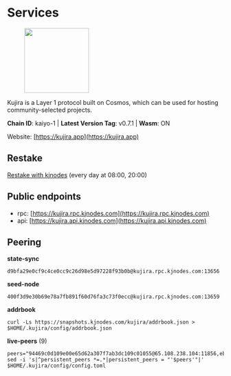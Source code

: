 # Services

<figure><img src="https://raw.githubusercontent.com/kj89/testnet_manuals/main/pingpub/logos/kujira.png" width="150" alt=""><figcaption></figcaption></figure>

Kujira is a Layer 1 protocol built on Cosmos, which can be used for  hosting community-selected projects.

**Chain ID**: kaiyo-1 | **Latest Version Tag**: v0.7.1 | **Wasm**: ON

Website: [https://kujira.app](https://kujira.app)

## Restake

[Restake with kjnodes](https://restake.app/kujira/kujiravaloper1tnuqj73jfn3724lqz34c27tuv80nv336sadqym) (every day at 08:00, 20:00)
## Public endpoints

* rpc: [https://kujira.rpc.kjnodes.com](https://kujira.rpc.kjnodes.com)
* api: [https://kujira.api.kjnodes.com](https://kujira.api.kjnodes.com)

## Peering

**state-sync**

```
d9bfa29e0cf9c4ce0cc9c26d98e5d97228f93b0b@kujira.rpc.kjnodes.com:13656
```

**seed-node**

```
400f3d9e30b69e78a7fb891f60d76fa3c73f0ecc@kujira.rpc.kjnodes.com:13659
```

**addrbook**
```
curl -Ls https://snapshots.kjnodes.com/kujira/addrbook.json > $HOME/.kujira/config/addrbook.json
```

**live-peers** (9)
```
peers="94469c0d109e00e65d62a307f7ab3dc109c01055@65.108.238.104:11856,eb9742d81b436b95e324816794229a9efdaf8ea8@142.132.155.170:26656,ccdd8ee4d8fef171e8c2bfaaa2a535033d4af32b@65.108.135.82:29656,b80cf7882c8cab4894d41ccd4f5a00406d8b5f7d@146.59.52.48:30095,129771a48f43b83c6144c7d282ad1da62434cc07@15.204.197.12:26656,d9bfa29e0cf9c4ce0cc9c26d98e5d97228f93b0b@65.109.88.38:13656,a429a1fa5cc1e8757b6bbc3975ecc13e0ab2bf2f@95.217.228.124:11856,c1a740841a6dc0b56730e975b1a4aa2d8c73b204@65.108.237.233:29656,e2f31b21039c20043ceb849f5f7e0274ba38d2e2@159.203.187.36:26020"
sed -i 's|^persistent_peers *=.*|persistent_peers = "'$peers'"|' $HOME/.kujira/config/config.toml
```
